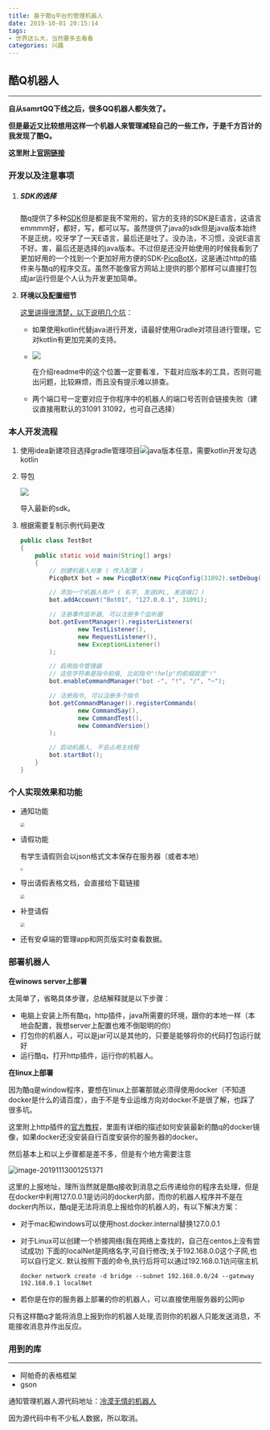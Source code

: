 ```yaml
---
title: 基于酷q平台的管理机器人
date: 2019-10-01 20:15:14
tags:
- 世界这么大，当然要多去看看
categories: 兴趣
---
```


## 酷Q机器人

***********************

**自从samrtQQ下线之后，很多QQ机器人都失效了。**

**但是最近又比较想用这样一个机器人来管理减轻自己的一些工作，于是千方百计的我发现了酷Q。**

**这里附上[官网链接](https://cqp.cc/)**

### 开发以及注意事项
1. ##### SDK的选择

   酷q提供了多种[SDK](https://cqp.cc/t/15124)但是都是我不常用的，官方的支持的SDK是E语言，这语言emmmm好，都好，写，都可以写。虽然提供了java的sdk但是java版本始终不是正统，咬牙学了一天E语言，最后还是吐了。没办法，不习惯，没说E语言不好。害，最后还是选择的java版本。不过但是还没开始使用的时候我看到了更加好用的一个找到一个更加好用方便的SDK-[PicqBotX](https://github.com/HyDevelop/PicqBotX)，这是通过http的插件来与酷q的程序交互。虽然不能像官方网站上提供的那个那样可以直接打包成jar运行但是个人认为开发更加简单。

2. **环境以及配置细节**

   [这里讲得很清楚，以下说明几个坑](https://github.com/HyDevelop/PicqBotX)：

   * 如果使用kotlin代替java进行开发，请最好使用Gradle对项目进行管理，它对kotlin有更加完美的支持。

   * ![](基于酷q平台的管理机器人/酷q配置坏境的注意事项.jpg)

     在介绍readme中的这个位置一定要看准，下载对应版本的工具，否则可能出问题，比较麻烦，而且没有提示难以排查。

   * 两个端口号一定要对应于你程序中的机器人的端口号否则会链接失败（建议直接用默认的31091 31092，也可自己选择）



### 本人开发流程

1. 使用idea新建项目选择gradle管理项目![](基于酷q平台的管理机器人/idea新建项目.png)java版本任意，需要kotlin开发勾选kotlin

2. 导包

   ![](基于酷q平台的管理机器人/导包.png)

   导入最新的sdk。

3. 根据需要复制示例代码更改

   ```java
   public class TestBot
   {
       public static void main(String[] args)
       {
           // 创建机器人对象 ( 传入配置 )
           PicqBotX bot = new PicqBotX(new PicqConfig(31092).setDebug(true));
   
           // 添加一个机器人账户 ( 名字, 发送URL, 发送端口 )
           bot.addAccount("Bot01", "127.0.0.1", 31091);
   
           // 注册事件监听器, 可以注册多个监听器
           bot.getEventManager().registerListeners(
                   new TestListener(), 
                   new RequestListener(),
                   new ExceptionListener()
           );
   
           // 启用指令管理器
           // 这些字符串是指令前缀, 比如指令"!help"的前缀就是"!"
           bot.enableCommandManager("bot -", "!", "/", "~");
   
           // 注册指令, 可以注册多个指令
           bot.getCommandManager().registerCommands(
                   new CommandSay(),
                   new CommandTest(),
                   new CommandVersion()
           );
   
           // 启动机器人, 不会占用主线程
           bot.startBot();
       }
   }
   ```



### 个人实现效果和功能

- 通知功能

  <img src="基于酷q平台的管理机器人/通知.jpg" style="zoom:50%;" />

- 请假功能

  有学生请假则会以json格式文本保存在服务器（或者本地）

  <img src="基于酷q平台的管理机器人/请假.jpg" style="zoom: 33%;" />

- 导出请假表格文档，会直接给下载链接

  <img src="基于酷q平台的管理机器人/请假文档.jpg" style="zoom: 50%;" />

- 补登请假

  <img src="基于酷q平台的管理机器人/补登请假.jpg" style="zoom: 50%;" />

- 还有安卓端的管理app和网页版实时查看数据。



### 部署机器人

**在winows server上部署**

太简单了，省略具体步骤，总结解释就是以下步骤：

* 电脑上安装上所有酷q，http插件，java所需要的环境，跟你的本地一样（本地会配置，我想server上配置也难不倒聪明的你）
* 打包你的机器人，可以是jar可以是其他的，只要是能够将你的代码打包运行就好
* 运行酷q，打开http插件，运行你的机器人。

**在linux上部署**

因为酷q是window程序，要想在linux上部署那就必须得使用docker（不知道docker是什么的请百度），由于不是专业运维方向对docker不是很了解，也踩了很多坑。

这里附上http插件的[官方教程](https://cqhttp.cc/docs)，里面有详细的描述如何安装最新的酷q的docker镜像，如果docker还没安装自行百度安装你的服务器的docker。

然后基本上和以上步骤都是差不多，但是有个地方需要注意

![image-20191113001251371](%E5%9F%BA%E4%BA%8E%E9%85%B7q%E5%B9%B3%E5%8F%B0%E7%9A%84%E7%AE%A1%E7%90%86%E6%9C%BA%E5%99%A8%E4%BA%BA/image-20191113001251371.png)

这里的上报地址，理所当然就是酷q接收到消息之后传递给你的程序去处理，但是在docker中利用127.0.0.1是访问的docker内部，而你的机器人程序并不是在docker内所以，酷q是无法将消息上报给你的机器人的，有以下解决方案：

* 对于mac和windows可以使用host.docker.internal替换127.0.0.1

* 对于Linux可以创建一个桥接网络(我在网络上查找的，自己在centos上没有尝试成功)
  下面的localNet是网络名字,可自行修改;关于192.168.0.0这个子网,也可以自行定义.
  默认按照下面的命令,执行后将可以通过192.168.0.1访问宿主机

  `docker network create -d bridge --subnet 192.168.0.0/24 --gateway 192.168.0.1 localNet`

* 若你是在你的服务器上部署的你的机器人，可以直接使用服务器的公网ip

只有这样酷q才能将消息上报到你的机器人处理,否则你的机器人只能发送消息，不能接收消息并作出反应。

### 用到的库

*********************************

* 阿帕奇的表格框架
* gson

通知管理机器人源代码地址：[冷漠无情的机器人]()

因为源代码中有不少私人数据，所以取消。

